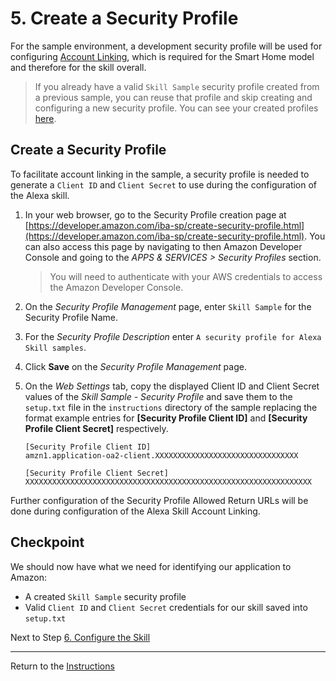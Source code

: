 # 5. Create a Security Profile

For the sample environment, a development security profile will be used for configuring [Account Linking](https://developer.amazon.com/en-US/docs/alexa/account-linking/understand-account-linking.html), which is required for the Smart Home model and therefore for the skill overall.

> If you already have a valid `Skill Sample` security profile created from a previous sample, you can reuse that profile and skip creating and configuring a new security profile. You can see your created profiles [here](https://developer.amazon.com/settings/console/securityprofile/overview.html).

## Create a Security Profile

To facilitate account linking in the sample, a security profile is needed to generate a `Client ID` and `Client Secret` to use during the configuration of the Alexa skill.

1. In your web browser, go to the Security Profile creation page at [https://developer.amazon.com/iba-sp/create-security-profile.html](https://developer.amazon.com/iba-sp/create-security-profile.html). You can also access this page by navigating to then Amazon Developer Console and going to the *APPS & SERVICES > Security Profiles* section.

	> You will need to authenticate with your AWS credentials to access the Amazon Developer Console.
	
2. On the *Security Profile Management* page, enter `Skill Sample` for the Security Profile Name.
3. For the *Security Profile Description* enter `A security profile for Alexa Skill samples`.
4. Click **Save** on the *Security Profile Management* page.
5. On the *Web Settings* tab, copy the displayed Client ID and Client Secret values of the *Skill Sample - Security Profile* and save them to the `setup.txt` file in the `instructions` directory of the sample replacing the format example entries for **[Security Profile Client ID]** and **[Security Profile Client Secret]** respectively.

	```
	[Security Profile Client ID]
	amzn1.application-oa2-client.XXXXXXXXXXXXXXXXXXXXXXXXXXXXXXXX

	[Security Profile Client Secret]
	XXXXXXXXXXXXXXXXXXXXXXXXXXXXXXXXXXXXXXXXXXXXXXXXXXXXXXXXXXXXXXXX
	```

Further configuration of the Security Profile Allowed Return URLs will be done during configuration of the Alexa Skill Account Linking.

## Checkpoint
We should now have what we need for identifying our application to Amazon:

- A created `Skill Sample` security profile
- Valid `Client ID` and `Client Secret` credentials for our skill saved into `setup.txt`

Next to Step [6. Configure the Skill](configure-the-skill.md)

___
Return to the [Instructions](README.md)
